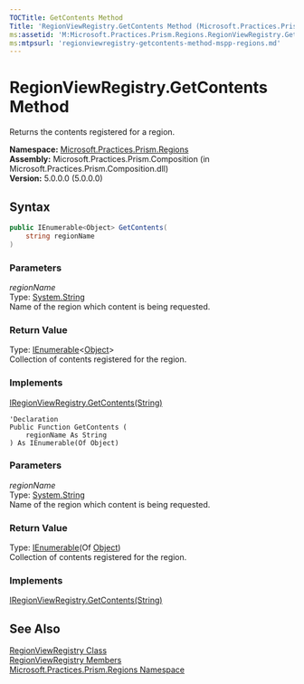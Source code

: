 ```yaml
---
TOCTitle: GetContents Method
Title: 'RegionViewRegistry.GetContents Method (Microsoft.Practices.Prism.Regions)'
ms:assetid: 'M:Microsoft.Practices.Prism.Regions.RegionViewRegistry.GetContents(System.String)'
ms:mtpsurl: 'regionviewregistry-getcontents-method-mspp-regions.md'
---
```


# RegionViewRegistry.GetContents Method

Returns the contents registered for a region.

**Namespace:** [Microsoft.Practices.Prism.Regions](/patterns-practices/reference/mspp-regions-namespace)  
**Assembly:** Microsoft.Practices.Prism.Composition (in Microsoft.Practices.Prism.Composition.dll)  
**Version:** 5.0.0.0 (5.0.0.0)

## Syntax

```C#
public IEnumerable<Object> GetContents(
	string regionName
)
```

### Parameters

*regionName*  
Type: [System.String](http://msdn.microsoft.com/en-us/library/s1wwdcbf)  
Name of the region which content is being requested.

### Return Value

Type: [IEnumerable](http://msdn.microsoft.com/en-us/library/9eekhta0)&lt;[Object](http://msdn.microsoft.com/en-us/library/e5kfa45b)&gt;  
Collection of contents registered for the region.

### Implements

[IRegionViewRegistry.GetContents(String)](/patterns-practices/reference/iregionviewregistry-getcontents-method-mspp-regions)


```VB
'Declaration
Public Function GetContents ( 
	regionName As String
) As IEnumerable(Of Object)
```

### Parameters

*regionName*  
Type: [System.String](http://msdn.microsoft.com/en-us/library/s1wwdcbf)  
Name of the region which content is being requested.

### Return Value

Type: [IEnumerable](http://msdn.microsoft.com/en-us/library/9eekhta0)(Of [Object](http://msdn.microsoft.com/en-us/library/e5kfa45b))  
Collection of contents registered for the region.

### Implements

[IRegionViewRegistry.GetContents(String)](/patterns-practices/reference/iregionviewregistry-getcontents-method-mspp-regions)

## See Also

[RegionViewRegistry Class](/patterns-practices/reference/regionviewregistry-class-mspp-regions)  
[RegionViewRegistry Members](/patterns-practices/reference/regionviewregistry-members-mspp-regions)  
[Microsoft.Practices.Prism.Regions Namespace](/patterns-practices/reference/mspp-regions-namespace)  